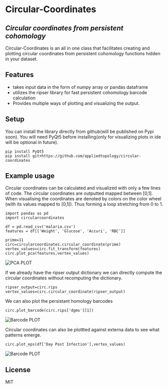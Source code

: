 # Circular-Coordinates
## _Circular coordinates from persistent cohomology_





Circular-Coordinates is an all in one class that facilitates creating and plotting circular coordinates from persistent cohomology functions hidden in your dataset.  

## Features

- takes input data in the form of numpy array or pandas dataframe
- utilizes the ripser library for fast persistent cohomology barcode calculation 
- Provides multiple ways of plotting and visualizing the output.

## Setup
You can install the library directly from github(will be published on Pypi soon). You will need PyQt5 before installing(only for visualizing plots in ide will be optional in future).

```
pip install PyQt5
pip install git+https://github.com/appliedtopology/circular-coordinates
```

## Example usage
Circular coordinates can be calculated and visualized with only a few lines of code. The circular coordinates are outputted mapped between [0,1]. When visualising the coordinates are denoted by colors on the color wheel (with its values mapped to [0,1]). Thus forming a loop stretching from 0 to 1.
```
import pandas as pd
import circularcoordinates

df = pd.read_csv('malaria.csv')
features = df[['Weight', 'Glucose', 'Accuri', 'RBC']]

prime=11
circ=circularcoordinates.circular_coordinate(prime)
vertex_values=circ.fit_transform(features)
circ.plot_pca(features,vertex_values)
```
![PCA PLOT](https://drive.google.com/uc?export=download&id=16BpwdQOkTnehwbRLc1SYpDiJ2Mmm_PaO)

If we already have the ripser output dictionary we can directly compute the circular coordinates without recomputing the dictionary.
```
ripser_output=circ.rips
vertex_values=circ.circular_coordinate(ripser_output)
```
We can also plot the persistant homology barcodes
```
circ.plot_barcode(circ.rips['dgms'][1])
```
![Barcode PLOT](https://drive.google.com/uc?export=download&id=1ARj-ta2Zk-pVN62l6_OjfzyMUouwTkDA)

Circular coordinates can also be plottted against externa data to see what patterns emerge.
```
circ.plot_eps(df['Day Post Infection'],vertex_values)
```
![Barcode PLOT](https://drive.google.com/uc?export=download&id=1bzL3k6QmCYeSKyNetpHewsT8zbAqURpv)

## License

MIT
